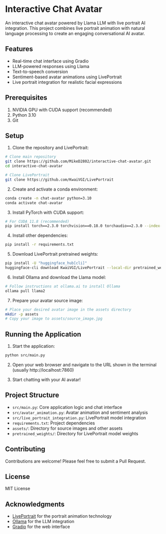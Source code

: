 # Interactive Chat Avatar

An interactive chat avatar powered by Llama LLM with live portrait AI integration. This project combines live portrait animation with natural language processing to create an engaging conversational AI avatar.

## Features

- Real-time chat interface using Gradio
- LLM-powered responses using Llama
- Text-to-speech conversion
- Sentiment-based avatar animations using LivePortrait
- Live portrait integration for realistic facial expressions

## Prerequisites

1. NVIDIA GPU with CUDA support (recommended)
2. Python 3.10
3. Git

## Setup

1. Clone the repository and LivePortrait:
```bash
# Clone main repository
git clone https://github.com/MikeD2802/interactive-chat-avatar.git
cd interactive-chat-avatar

# Clone LivePortrait
git clone https://github.com/KwaiVGI/LivePortrait
```

2. Create and activate a conda environment:
```bash
conda create -n chat-avatar python=3.10
conda activate chat-avatar
```

3. Install PyTorch with CUDA support:
```bash
# For CUDA 11.8 (recommended)
pip install torch==2.3.0 torchvision==0.18.0 torchaudio==2.3.0 --index-url https://download.pytorch.org/whl/cu118
```

4. Install other dependencies:
```bash
pip install -r requirements.txt
```

5. Download LivePortrait pretrained weights:
```bash
pip install -U "huggingface_hub[cli]"
huggingface-cli download KwaiVGI/LivePortrait --local-dir pretrained_weights --exclude "*.git*" "README.md" "docs"
```

6. Install Ollama and download the Llama model:
```bash
# Follow instructions at ollama.ai to install Ollama
ollama pull llama2
```

7. Prepare your avatar source image:
```bash
# Place your desired avatar image in the assets directory
mkdir -p assets
# Copy your image to assets/source_image.jpg
```

## Running the Application

1. Start the application:
```bash
python src/main.py
```

2. Open your web browser and navigate to the URL shown in the terminal (usually http://localhost:7860)

3. Start chatting with your AI avatar!

## Project Structure

- `src/main.py`: Core application logic and chat interface
- `src/avatar_animation.py`: Avatar animation and sentiment analysis
- `src/live_portrait_integration.py`: LivePortrait model integration
- `requirements.txt`: Project dependencies
- `assets/`: Directory for source images and other assets
- `pretrained_weights/`: Directory for LivePortrait model weights

## Contributing

Contributions are welcome! Please feel free to submit a Pull Request.

## License

MIT License

## Acknowledgments

- [LivePortrait](https://github.com/KwaiVGI/LivePortrait) for the portrait animation technology
- [Ollama](https://ollama.ai/) for the LLM integration
- [Gradio](https://www.gradio.app/) for the web interface